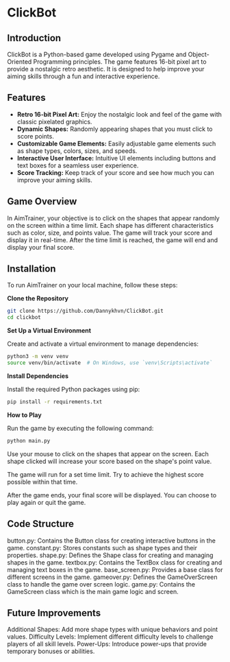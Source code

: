 # ClickBot

## Introduction

ClickBot is a Python-based game developed using Pygame and Object-Oriented Programming principles. The game features 16-bit pixel art to provide a nostalgic retro aesthetic. It is designed to help improve your aiming skills through a fun and interactive experience.

## Features

- **Retro 16-bit Pixel Art:** Enjoy the nostalgic look and feel of the game with classic pixelated graphics.
- **Dynamic Shapes:** Randomly appearing shapes that you must click to score points.
- **Customizable Game Elements:** Easily adjustable game elements such as shape types, colors, sizes, and speeds.
- **Interactive User Interface:** Intuitive UI elements including buttons and text boxes for a seamless user experience.
- **Score Tracking:** Keep track of your score and see how much you can improve your aiming skills.

## Game Overview

In AimTrainer, your objective is to click on the shapes that appear randomly on the screen within a time limit. Each shape has different characteristics such as color, size, and points value. The game will track your score and display it in real-time. After the time limit is reached, the game will end and display your final score.

## Installation

To run AimTrainer on your local machine, follow these steps:

**Clone the Repository**

   ```bash
   git clone https://github.com/Dannykhvn/ClickBot.git
   cd clickbot
   ```
   
**Set Up a Virtual Environment**

Create and activate a virtual environment to manage dependencies:

```bash
python3 -m venv venv
source venv/bin/activate  # On Windows, use `venv\Scripts\activate`
```

**Install Dependencies**

Install the required Python packages using pip:

```bash
pip install -r requirements.txt
```

**How to Play**

Run the game by executing the following command:

```bash
python main.py
```

Use your mouse to click on the shapes that appear on the screen. Each shape clicked will increase your score based on the shape's point value.

The game will run for a set time limit. Try to achieve the highest score possible within that time.

After the game ends, your final score will be displayed. You can choose to play again or quit the game.

## Code Structure

button.py: Contains the Button class for creating interactive buttons in the game.
constant.py: Stores constants such as shape types and their properties.
shape.py: Defines the Shape class for creating and managing shapes in the game.
textbox.py: Contains the TextBox class for creating and managing text boxes in the game.
base_screen.py: Provides a base class for different screens in the game.
gameover.py: Defines the GameOverScreen class to handle the game over screen logic.
game.py: Contains the GameScreen class which is the main game logic and screen.

## Future Improvements
Additional Shapes: Add more shape types with unique behaviors and point values.
Difficulty Levels: Implement different difficulty levels to challenge players of all skill levels.
Power-Ups: Introduce power-ups that provide temporary bonuses or abilities.


